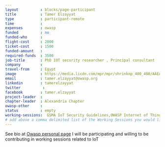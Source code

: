```yaml
---
layout          : blocks/page-participant
title           : Tamer Elzayyat
type            : participant-remote
time            :
expenses        : owasp
funded          : no
funded-who      :
flight-cost     : 2000
ticket-cost     : 1500
funded-amount   :
required-funds  : 3500
job-title       : PhD IOT security researcher , Principal consultant
company         :
travel-from     : Egypt
image           : https://media.licdn.com/mpr/mpr/shrinknp_400_400/AAEAAQAAAAAAAAWTAAAAJGQ1MTdhYTZlLWI2NzItNDlkOS1hOTgxLTM4Mjg3MjRhYjE2YQ.jpg
email           : tamer.elzayyat@owasp.org
linkedin        : tamerelzayyat
twitter          :
facebook        : tamer.elzayyat
project-leader  :
chapter-leader  : Alexandria Chapter
owasp-other     :
status          : empty
working-sessions:  GSMA IoT Security Guidelines,OWASP Internet of Things Project,Security Architecture Recommendations for IoT,TLS for Local IoT,Threat Modeling IoT Devices
# add above a comma delimited list of the Working Sessions you would like to attend (use the session's title)
---
```


See bio at [Owasp personal page](https://www.owasp.org/index.php/User:Engalex)
I will be participating and willing to be contributing in working sessions related to IoT
